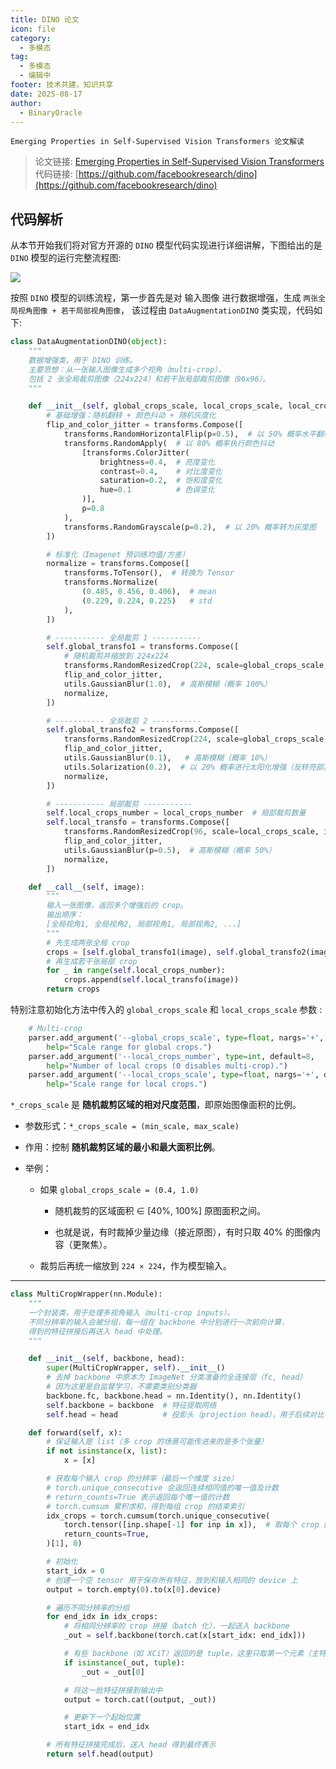 ```yaml
---
title: DINO 论文
icon: file
category:
  - 多模态
tag:
  - 多模态
  - 编辑中
footer: 技术共建，知识共享
date: 2025-08-17
author:
  - BinaryOracle
---
```


`Emerging Properties in Self-Supervised Vision Transformers 论文解读` 

<!-- more -->

> 论文链接: [Emerging Properties in Self-Supervised Vision Transformers](https://arxiv.org/abs/2104.14294)
> 代码链接: [https://github.com/facebookresearch/dino](https://github.com/facebookresearch/dino)


## 代码解析

从本节开始我们将对官方开源的 `DINO` 模型代码实现进行详细讲解，下图给出的是 `DINO` 模型的运行完整流程图:

![](dino/1.gif)

按照 `DINO` 模型的训练流程，第一步首先是对 输入图像 进行数据增强，生成 `两张全局视角图像 + 若干局部视角图像`， 该过程由 `DataAugmentationDINO` 类实现，代码如下:

```python
class DataAugmentationDINO(object):
    """
    数据增强类，用于 DINO 训练。
    主要思想：从一张输入图像生成多个视角（multi-crop），
    包括 2 张全局裁剪图像（224x224）和若干张局部裁剪图像（96x96）。
    """

    def __init__(self, global_crops_scale, local_crops_scale, local_crops_number):
        # 基础增强：随机翻转 + 颜色抖动 + 随机灰度化
        flip_and_color_jitter = transforms.Compose([
            transforms.RandomHorizontalFlip(p=0.5),  # 以 50% 概率水平翻转
            transforms.RandomApply(  # 以 80% 概率执行颜色抖动
                [transforms.ColorJitter(
                    brightness=0.4,  # 亮度变化
                    contrast=0.4,    # 对比度变化
                    saturation=0.2,  # 饱和度变化
                    hue=0.1          # 色调变化
                )],
                p=0.8
            ),
            transforms.RandomGrayscale(p=0.2),  # 以 20% 概率转为灰度图
        ])

        # 标准化（Imagenet 预训练均值/方差）
        normalize = transforms.Compose([
            transforms.ToTensor(),  # 转换为 Tensor
            transforms.Normalize(
                (0.485, 0.456, 0.406),  # mean
                (0.229, 0.224, 0.225)   # std
            ),
        ])

        # ----------- 全局裁剪 1 -----------
        self.global_transfo1 = transforms.Compose([
            # 随机裁剪并缩放到 224x224
            transforms.RandomResizedCrop(224, scale=global_crops_scale, interpolation=Image.BICUBIC),
            flip_and_color_jitter,
            utils.GaussianBlur(1.0),  # 高斯模糊（概率 100%）
            normalize,
        ])

        # ----------- 全局裁剪 2 -----------
        self.global_transfo2 = transforms.Compose([
            transforms.RandomResizedCrop(224, scale=global_crops_scale, interpolation=Image.BICUBIC),
            flip_and_color_jitter,
            utils.GaussianBlur(0.1),   # 高斯模糊（概率 10%）
            utils.Solarization(0.2),  # 以 20% 概率进行太阳化增强（反转亮部）
            normalize,
        ])

        # ----------- 局部裁剪 -----------
        self.local_crops_number = local_crops_number  # 局部裁剪数量
        self.local_transfo = transforms.Compose([
            transforms.RandomResizedCrop(96, scale=local_crops_scale, interpolation=Image.BICUBIC),
            flip_and_color_jitter,
            utils.GaussianBlur(p=0.5),  # 高斯模糊（概率 50%）
            normalize,
        ])

    def __call__(self, image):
        """
        输入一张图像，返回多个增强后的 crop。
        输出顺序：
        [全局视角1, 全局视角2, 局部视角1, 局部视角2, ...]
        """
        # 先生成两张全局 crop
        crops = [self.global_transfo1(image), self.global_transfo2(image)]
        # 再生成若干张局部 crop
        for _ in range(self.local_crops_number):
            crops.append(self.local_transfo(image))
        return crops
```
特别注意初始化方法中传入的 `global_crops_scale` 和 `local_crops_scale` 参数 :

```python
    # Multi-crop
    parser.add_argument('--global_crops_scale', type=float, nargs='+', default=(0.4, 1.0),
        help="Scale range for global crops.")
    parser.add_argument('--local_crops_number', type=int, default=8,
        help="Number of local crops (0 disables multi-crop).")
    parser.add_argument('--local_crops_scale', type=float, nargs='+', default=(0.05, 0.4),
        help="Scale range for local crops.")

```

`*_crops_scale` 是 **随机裁剪区域的相对尺度范围**，即原始图像面积的比例。

* 参数形式：`*_crops_scale = (min_scale, max_scale)`

* 作用：控制 **随机裁剪区域的最小和最大面积比例**。

* 举例：

  * 如果 `global_crops_scale = (0.4, 1.0)`

    * 随机裁剪的区域面积 ∈ \[40%, 100%] 原图面积之间。
   
    * 也就是说，有时裁掉少量边缘（接近原图），有时只取 40% 的图像内容（更聚焦）。
  
  * 裁剪后再统一缩放到 `224 × 224`，作为模型输入。

---



```python
class MultiCropWrapper(nn.Module):
    """
    一个封装类，用于处理多视角输入（multi-crop inputs）。
    不同分辨率的输入会被分组，每一组在 backbone 中分别进行一次前向计算，
    得到的特征拼接后再送入 head 中处理。
    """

    def __init__(self, backbone, head):
        super(MultiCropWrapper, self).__init__()
        # 去掉 backbone 中原本为 ImageNet 分类准备的全连接层（fc, head）
        # 因为这里是自监督学习，不需要类别分类器
        backbone.fc, backbone.head = nn.Identity(), nn.Identity()
        self.backbone = backbone  # 特征提取网络
        self.head = head          # 投影头（projection head），用于后续对比学习

    def forward(self, x):
        # 保证输入是 list（多 crop 的场景可能传进来的是多个张量）
        if not isinstance(x, list):
            x = [x]

        # 获取每个输入 crop 的分辨率（最后一个维度 size）
        # torch.unique_consecutive 会返回连续相同值的唯一值及计数
        # return_counts=True 表示返回每个唯一值的计数
        # torch.cumsum 累积求和，得到每组 crop 的结束索引
        idx_crops = torch.cumsum(torch.unique_consecutive(
            torch.tensor([inp.shape[-1] for inp in x]),  # 取每个 crop 的宽度
            return_counts=True,
        )[1], 0)

        # 初始化
        start_idx = 0
        # 创建一个空 tensor 用于保存所有特征，放到和输入相同的 device 上
        output = torch.empty(0).to(x[0].device)

        # 遍历不同分辨率的分组
        for end_idx in idx_crops:
            # 将相同分辨率的 crop 拼接（batch 化），一起送入 backbone
            _out = self.backbone(torch.cat(x[start_idx: end_idx]))

            # 有些 backbone（如 XCiT）返回的是 tuple，这里只取第一个元素（主特征）
            if isinstance(_out, tuple):
                _out = _out[0]

            # 将这一批特征拼接到输出中
            output = torch.cat((output, _out))

            # 更新下一个起始位置
            start_idx = end_idx

        # 所有特征拼接完成后，送入 head 得到最终表示
        return self.head(output)
```